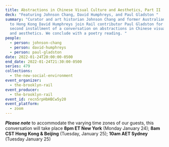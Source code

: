 ```yaml
---
title: Abstractions in Chinese Visual Culture and Aesthetics, Part II
deck: "Featuring Johnson Chang, David Humphreys, and Paul Gladston "
summary: "Curator and art historian Johnson Chang and former Australian diplomat
  to Hong Kong David Humphreys join Rail contributor Paul Gladston for the
  second installment of a conversation on abstractions in Chinese visual culture
  and aesthetics. We conclude with a poetry reading. "
people:
  - person: johnson-chang
  - person: david-humphreys
  - person: paul-gladston
date: 2022-01-24T20:00:00-0500
end_date: 2022-01-24T21:30:00-0500
series: 479
collections:
  - the-new-social-environment
event_organizer:
  - the-brooklyn-rail
event_producer:
  - the-brooklyn-rail
event_id: recn5rpHbHBCw5y20
event_platform:
  - zoom
---
```

***Please note*** to accommodate the varying time zones of our guests, this conversation will take place **8pm ET New York** (Monday January 24); **8am CST Hong Kong & Beijing** (Tuesday, January 25); **10am AET Sydney** (Tuesday January 25)